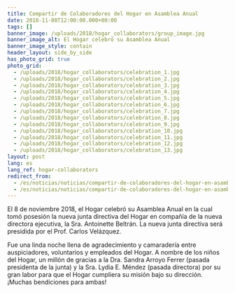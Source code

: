 ```yaml
---
title: Compartir de Colaboradores del Hogar en Asamblea Anual
date: 2018-11-08T12:00:00.000+00:00
tags: []
banner_image: /uploads/2018/hogar_collaborators/group_image.jpg
banner_image_alt: El Hogar celebró su Asamblea Anual
banner_image_style: contain
header_layout: side_by_side
has_photo_grid: true
photo_grid:
  - /uploads/2018/hogar_collaborators/celebration_1.jpg
  - /uploads/2018/hogar_collaborators/celebration_2.jpg
  - /uploads/2018/hogar_collaborators/celebration_3.jpg
  - /uploads/2018/hogar_collaborators/celebration_4.jpg
  - /uploads/2018/hogar_collaborators/celebration_5.jpg
  - /uploads/2018/hogar_collaborators/celebration_6.jpg
  - /uploads/2018/hogar_collaborators/celebration_7.jpg
  - /uploads/2018/hogar_collaborators/celebration_8.jpg
  - /uploads/2018/hogar_collaborators/celebration_9.jpg
  - /uploads/2018/hogar_collaborators/celebration_10.jpg
  - /uploads/2018/hogar_collaborators/celebration_11.jpg
  - /uploads/2018/hogar_collaborators/celebration_12.jpg
  - /uploads/2018/hogar_collaborators/celebration_13.jpg
layout: post
lang: es
lang_ref: hogar-collaborators
redirect_from:
  - /es/noticias/noticias/compartir-de-colaboradores-del-hogar-en-asamblea-anual
  - /es/noticias/noticias/compartir-de-colaboradores-del-hogar-en-asamblea-anual/
---
```

El 8 de noviembre 2018, el Hogar celebró su Asamblea Anual en la cual tomó posesión la nueva junta directiva del Hogar en compañía de la nueva directora ejecutiva, la Sra. Antoinette Beltrán.  La nueva junta directiva será presidida por el Prof. Carlos Velázquez.

Fue una linda noche llena de agradecimiento y camaradería entre auspiciadores, voluntarios y empleados del Hogar. A nombre de los niños del Hogar, un millón de gracias a la Dra. Sandra Arroyo Ferrer  (pasada presidenta de la junta) y la Sra. Lydia E. Méndez (pasada directora) por su gran labor para que el Hogar cumpliera su misión bajo su dirección. ¡Muchas bendiciones para ambas!
